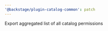 ```yaml
---
'@backstage/plugin-catalog-common': patch
---
```


Export aggregated list of all catalog permissions
